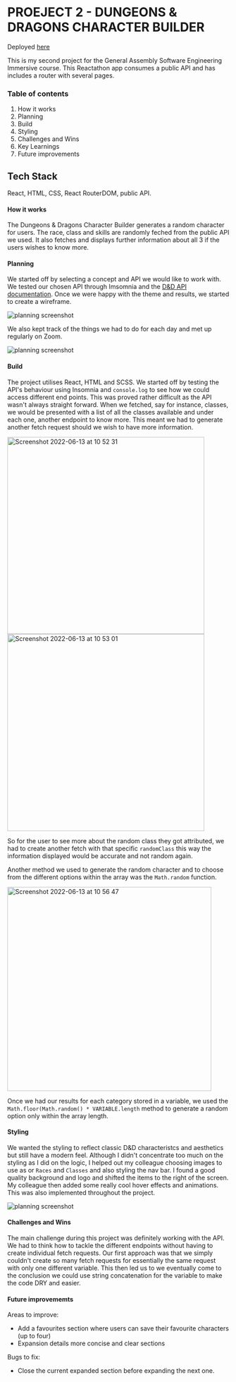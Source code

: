 # PROEJECT 2 - DUNGEONS & DRAGONS CHARACTER BUILDER

Deployed [here](https://dungeons-n-dragons.netlify.app/)

This is my second project for the General Assembly Software Engineering Immersive course. This Reactathon app consumes a public API and has includes a router with several pages.


### Table of contents 

1. How it works
2. Planning 
3. Build
4. Styling
5. Challenges and Wins
6. Key Learnings
7. Future improvements

## Tech Stack

React, HTML, CSS, React RouterDOM, public API.

#### How it works

The Dungeons & Dragons Character Builder generates a random character for users. The race, class and skills are randomly feched from the public API we used. It also fetches and displays further information about all 3 if the users wishes to know more.

#### Planning

We started off by selecting a concept and API we would like to work with. We tested our chosen API through Imsomnia and the [D&D API documentation](https://www.dnd5eapi.co/).
Once we were happy with the theme and results, we started to create a wireframe.

![planning screenshot](/src/assets/psuedo.png)

We also kept track of the things we had to do for each day and met up regularly on Zoom. 

![planning screenshot](/src/assets/psuedo2.png)

#### Build

The project utilises React, HTML and SCSS. We started off by testing the API's behaviour using Insomnia and `console.log` to see how we could access different end points. This was proved rather difficult as the API wasn't always straight forward. 
When we fetched, say for instance, classes, we would be presented with a list of all the classes available and under each one, another endpoint to know more. This meant we had to generate another fetch request should we wish to have more information.

<img width="447" alt="Screenshot 2022-06-13 at 10 52 31" src="https://user-images.githubusercontent.com/94257616/173328456-12a799c7-25a8-49de-8ac3-143fa5a48e3c.png">
<img width="447" alt="Screenshot 2022-06-13 at 10 53 01" src="https://user-images.githubusercontent.com/94257616/173328514-495915c7-2d08-44a9-b2c5-1faa81301072.png">

So for the user to see more about the random class they got attributed, we had to create another fetch with that specific `randomClass` this way the information displayed would be accurate and not random again.

Another method we used to generate the random character and to choose from the different options within the array was the `Math.random` function.

<img width="463" alt="Screenshot 2022-06-13 at 10 56 47" src="https://user-images.githubusercontent.com/94257616/173329154-1b6289e9-087d-43e8-9a5b-25789acf18dc.png">

Once we had our results for each category stored in a variable, we used the `Math.floor(Math.random() * VARIABLE.length` method to generate a random option only within the array length.


#### Styling

We wanted the styling to reflect classic D&D characteristcs and aesthetics but still have a modern feel. Although I didn't concentrate too much on the styling as I did on the logic, I helped out my colleague choosing images to use as or `Races` and `Classes` and also styling the nav bar. I found a good quality background and logo and shifted the items to the right of the screen. 
My colleague then added some really cool hover effects and animations. This was also implemented throughout the project. 

![planning screenshot](/src/assets/stylescreen.png)


#### Challenges and Wins

The main challenge during this project was definitely working with the API. We had to think how to tackle the different endpoints without having to create individual fetch requests. Our first approach was that we simply couldn't create so many fetch requests for essentially the same request with only one different variable. This then led us to we eventually come to the conclusion we could use string concatenation for the variable to make the code DRY and easier.


#### Future improvememts 

Areas to improve:

- Add a favourites section where users can save their favourite characters (up to four)
- Expansion details more concise and clear sections

Bugs to fix:

- Close the current expanded section before expanding the next one.
